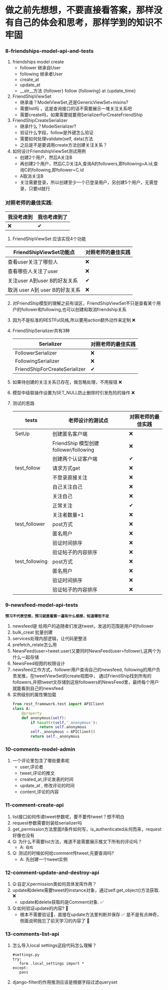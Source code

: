 # 做之前先想想，不要直接看答案，那样没有自己的体会和思考，那样学到的知识不牢固

### 8-friendships-model-api-and-tests
1. friendships model create
    - follower 继承自User
    - following 继承者User
    - create_at
    - update_at
    - __str__方法 {follower} follow {following} at {update_time}
2. FriendShipViewSet 
   - 继承谁？ModelViewSet,还是GenericViewSet+mixins?
   - 需要list吗 ，这是查询接口的话不需要展示一堆关注关系吧
   - 需要create吗，如果需要就要用SerializerForCreateFriendShip
3. FriendShipCreateSerializer
   - 继承什么？ModelSerializer?
   - 验证什么字段，follow是外键怎么验证
   - 需要如何处理validate(self, data)方法
   - 之后是不是要调用create方法创建关注关系？
4. 如何设计FriendshipViewSet测试用例
   - 创建2个用户，然后A关注B
   - 再创建2个用户，然后C,D关注A,查询A的followers,即following=A.id,查询C的following,即follower=C.id
   - A取消关注B
   - 关注需要登录，所以创建至少一个已登录用户，另创建5个用户，无需登录，只要id就行

### 对照老师的最佳实践:

| 我没考虑到    | 我也考虑到了   |
|----------|----------|
| &#x274C; | &#10004; |
 
1. FriendShipViewSet 应该实现4个功能

| FriendShipViewSet功能点   | 对照老师的最佳实践 |
|------------------------|-----------|
| 查看user关注了哪些人           | &#x274C;  |
| 查看哪些人关注了user           | &#x274C;  |
| 关注user A到user B的好友关系   | &#10004;  |
| 取消 user A到 user B的好友关系 | &#x274C;  |

2. 对FriendShip模型的理解之前有误区，FriendShipViewSet不只是查看某个用户的follower和following,也可以创建和取消friendship关系
3. 因为不是标准的RESTFul风格,所以要用action额外动作来定制 &#x274C; 
4. FriendShipSerializer共有3种

   | Serializer                    | 对照老师的最佳实践 |
   |-------------------------------|-----------|
   | FollowerSerializer            | &#x274C;  |
   | FollowingSerializer           | &#x274C;  |
   | FriendShipForCreateSerializer | &#10004;  |
5. 如果待创建的关注关系已存在，做忽略处理，不用报错 &#x274C;
6. 模型中级联操作设置为SET_NULL防止删除时引发危险的操作 &#x274C;
7. 测试的思路

   | tests          | 老师设计的测试点                          | 对照老师的最佳实践 |
   |----------------|-----------------------------------|-----------|
   | SetUp          | 创建匿名客户端                           | &#x274C;  |
   |                | FriendShip 模型创建follower/following | &#x274C;  |
   |                | 创建两个认证客户端                         | &#10004;  |
   | test_follow    | 请求方式get                           | &#x274C;  |
   |                | 不登录直接关注                           | &#x274C;  |
   |                | 自己关注自己                            | &#x274C;  |
   |                | 关注自己                              | &#x274C;  |
   |                | 正常关注                              | &#10004;  |
   |                | 关注者数量+1                           | &#x274C;  |
   | test_follower  | post方式                            | &#x274C;  |
   |                | 匿名用户                              | &#x274C;  |
   |                | 验证时间排序                            | &#x274C;  |
   |                | 验证帖子的内容排序                         | &#x274C;  |
   | test_following | post方式                            | &#x274C;  |
   |                | 匿名用户                              | &#x274C;  |
   |                | 验证时间排序                            | &#x274C;  |
   |                | 验证帖子的内容排序                         | &#x274C;  |


### 9-newsfeed-model-api-tests
**`预习不代表空想，预习就是看第一遍有什么感想，知道哪些不足`**
1. newsfeed是 给用户的追随者们发送tweet，发送的范围是用户的follower
2. bulk_creat 批量创建
3. services处理内部逻辑，让代码更整洁
4. prefetch_relate怎么用
5. NewsFeed(user=tweet.user)又要同时NewsFeed(user=follower),这两个为什么一起存储
6. NewsFeed视图的权限设计
7. newsfeed工作方式，follower用户查询自己的newsfeed, following的用户负责发推，在tweetViewSet的create视图中，
   通过FriendShip找到所有的followers,并把tweet文存储到这些followers的NewsFeed里，最终每个用户就能看到自己的newsfeed
8. 实例级别的属性懒加载
   ```python
   from rest_framework.test import APIClient
   class A:
       @property
       def anonymous(self):
           if hasattr(self,'_anonymous'):
               return self.anonymous
           self._anonymous = APIClient()
           return self._anonymous
   ```

### 10-comments-model-admin
1. 一个评论里包含了哪些要素呢
   - user,评论者
   - tweet,评论的推文
   - created_at,评论发表的时间
   - update_at , 修改评论的时间
   - content,评论的内容


### 11-comment-create-api
1. list接口如何传递tweet参数呢，要不要传tweet？想不明白
2. request参数需要封装给serializer吗
3. get_permission方法里面if条件如何写，is_authenticated从何而来，request好像也没有
4. Q: 为什么不需要list方法，难道不是需要展示推文下所有的评论吗？
   - A: `母鸡`
5. Q: 测试的时候如何给comment传tweet,先要查询吗?
   - A: 先创建一个tweet实例

### 12-comment-update-and-destroy-api
1. Q:自定义permission类如何具体发挥作用？
2. update和delete需要tweet的instance对象，通过self.get_object()方法获取. &#x274C;
   - update和delete获取的是Comment对象.   &#x2705;
3. Q:如何验证update的内容? &#x1F6AB;
   - 根本不需要验证&#x1F6AB;，直接在update方法里判断并保存  &#x2705; 是不是有点神奇，侧面说明我忘了前天学习的内容了 &#x1F440;


### 13-comments-list-api
1. 怎么导入local settings这段代码怎么理解？
   ```shell
   #settings.py
   try:
      form .local_settings import *
   except:
      pass
   ```
2. django-filter的作用推测应该是根据字段过滤queryset